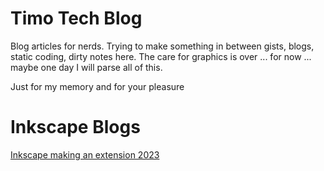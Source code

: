 # Timo Tech Blog
Blog articles for nerds. Trying to make something in between gists, blogs, static coding, dirty notes here. The care for graphics is over ... for now ... maybe one day I will parse all of this.

Just for my memory and for your pleasure

# Inkscape Blogs
[Inkscape making an extension 2023](https://github.com/tdewin/blog/2023/inkscape-make-an-extension.md)

